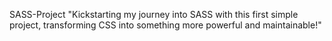 SASS-Project
"Kickstarting my journey into SASS with this first simple project, transforming CSS into something more powerful and maintainable!"
